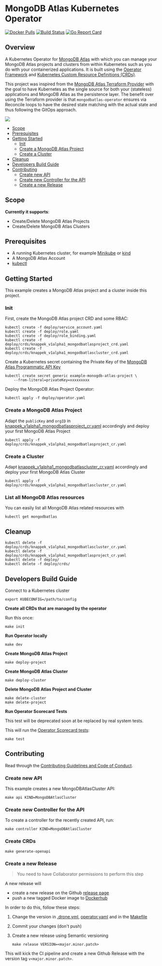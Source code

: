 # MongoDB Atlas Kubernetes Operator

[![Docker Pulls](https://img.shields.io/docker/pulls/knappek/mongodbatlas-operator.svg)](https://hub.docker.com/r/knappek/mongodbatlas-operator)
[![Build Status](https://cloud.drone.io/api/badges/Knappek/mongodbatlas-operator/status.svg)](https://cloud.drone.io/Knappek/mongodbatlas-operator)
[![Go Report Card](https://goreportcard.com/badge/github.com/Knappek/mongodbatlas-operator)](https://goreportcard.com/report/github.com/Knappek/mongodbatlas-operator)

## Overview

A Kubernetes Operator for [MongoDB Atlas](https://www.mongodb.com/cloud/atlas) with which you can manage your MongoDB Atlas projects and clusters from within Kubernetes such as you do with your containerized applications. It is built using the [Operator Framework](https://github.com/operator-framework) and [Kubernetes Custom Resource Definitions (CRDs)](https://kubernetes.io/docs/concepts/extend-kubernetes/api-extension/custom-resources/#customresourcedefinitions).

This project was inspired from the [MongoDB Atlas Terraform Provider](https://github.com/akshaykarle/terraform-provider-mongodbatlas) with the goal to have Kubernetes as the single source for both your (stateless) applications and MongoDB Atlas as the persistence layer. The benefit over using the Terraform provider is that `mongodbatlas-operator` ensures via Reconcile loops to have the desired state matching with the actual state and thus following the GitOps approach.

![](docs/mongodbatlas-operator-example.gif)

<!-- vim-markdown-toc GFM -->

* [Scope](#scope)
* [Prerequisites](#prerequisites)
* [Getting Started](#getting-started)
  * [Init](#init)
  * [Create a MongoDB Atlas Project](#create-a-mongodb-atlas-project)
  * [Create a Cluster](#create-a-cluster)
* [Cleanup](#cleanup)
* [Developers Build Guide](#developers-build-guide)
* [Contributing](#contributing)
  * [Create new API](#create-new-api)
  * [Create new Controller for the API](#create-new-controller-for-the-api)
  * [Create a new Release](#create-a-new-release)

<!-- vim-markdown-toc -->

## Scope

**Currently it supports**:

* Create/Delete MongoDB Atlas Projects
* Create/Delete MongoDB Atlas Clusters

## Prerequisites

* A running Kubernetes cluster, for example [Minikube](https://github.com/kubernetes/minikube) or [kind](https://github.com/kubernetes-sigs/kind)
* A MongoDB Atlas Account
* [kubectl](https://kubernetes.io/docs/tasks/tools/install-kubectl/)

## Getting Started

This example creates a MongoDB Atlas project and a cluster inside this project.

### Init

First, create the MongoDB Atlas project CRD and some RBAC:

```shell
kubectl create -f deploy/service_account.yaml
kubectl create -f deploy/role.yaml
kubectl create -f deploy/role_binding.yaml
kubectl create -f deploy/crds/knappek_v1alpha1_mongodbatlasproject_crd.yaml
kubectl create -f deploy/crds/knappek_v1alpha1_mongodbatlascluster_crd.yaml
```

Create a Kubernetes secret containing the Private Key of the [MongoDB Atlas Programmatic API Key](https://docs.atlas.mongodb.com/configure-api-access/#programmatic-api-keys)

```shell
kubectl create secret generic example-monogdb-atlas-project \
    --from-literal=privateKey=xxxxxxxxx
```

Deploy the MongoDB Atlas Project Operator:

```shell
kubectl apply -f deploy/operator.yaml
```

### Create a MongoDB Atlas Project

Adapt the `publicKey` and `orgID` in [knappek_v1alpha1_mongodbatlasproject_cr.yaml](./deploy/crds/knappek_v1alpha1_mongodbatlasproject_cr.yaml) accordingly and deploy your first MongoDB Atlas Project

```shell
kubectl apply -f deploy/crds/knappek_v1alpha1_mongodbatlasproject_cr.yaml
```

### Create a Cluster

Adapt [knappek_v1alpha1_mongodbatlascluster_cr.yaml](./deploy/crds/knappek_v1alpha1_mongodbatlascluster_cr.yaml) accordingly and deploy your first MongoDB Atlas Cluster

```shell
kubectl apply -f deploy/crds/knappek_v1alpha1_mongodbatlascluster_cr.yaml
```

### List all MongoDB Atlas resources

You can easily list all MongoDB Atlas related resources with

```shell
kubectl get mongodbatlas
```

## Cleanup

```shell
kubectl delete -f deploy/crds/knappek_v1alpha1_mongodbatlascluster_cr.yaml
kubectl delete -f deploy/crds/knappek_v1alpha1_mongodbatlasproject_cr.yaml
kubectl delete -f deploy/
kubectl delete -f deploy/crds/
```

## Developers Build Guide

Connect to a Kubernetes cluster

```shell
export KUBECONFIG=/path/to/config
```

**Create all CRDs that are managed by the operator**

Run this once:

```shell
make init
```

**Run Operator locally**

```shell
make dev
```

**Create MongoDB Atlas Project**

```shell
make deploy-project
```

**Create MongoDB Atlas Cluster**

```shell
make deploy-cluster
```

**Delete MongoDB Atlas Project and Cluster**

```shell
make delete-cluster
make delete-project
```

**Run Operator Scorecard Tests**

This test will be deprecated soon at be replaced by real system tests.

This will run the [Operator Scorecard tests](https://github.com/operator-framework/operator-sdk/blob/master/doc/test-framework/scorecard.md):

```shell
make test
```

## Contributing

Read through the [Contributing Guidelines and Code of Conduct](./CONTRIBUTING.md).

### Create new API

This example creates a new MongoDBAtlasCluster API:

```shell
make api KIND=MongoDBAtlasCluster
```

### Create new Controller for the API

To create a controller for the recently created API, run:

```shell
make controller KIND=MongoDBAtlasCluster
```

### Create CRDs

```shell
make generate-openapi
```

### Create a new Release

> You need to have Collaborator permissions to perform this step

A new release will
* create a new release on the Github [release page](https://github.com/Knappek/mongodbatlas-operator/releases) 
* push a new tagged Docker image to [Dockerhub](https://cloud.docker.com/repository/docker/knappek/mongodbatlas-operator/tags)

In order to do this, follow these steps:

1. Change the version in [.drone.yml](./.drone.yml), [operator.yaml](./deploy/operator.yaml) and in the [Makefile](./Makefile) 
2. Commit your changes (don't push)
3. Create a new release using Semantic versioning

    ```shell
    make release VERSION=<major.minor.patch>
    ```

This will kick the CI pipeline and create a new Github Release with the version tag `v<major.minor.patch>`.
